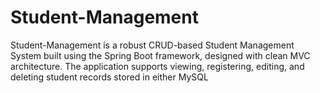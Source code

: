 # Student-Management

Student-Management is a robust CRUD-based Student Management System built using the Spring Boot framework, designed with clean MVC architecture. The application supports viewing, registering, editing, and deleting student records stored in either MySQL

